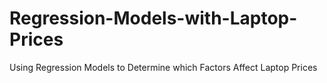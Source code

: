 # Regression-Models-with-Laptop-Prices
Using Regression Models to Determine which Factors Affect Laptop Prices
